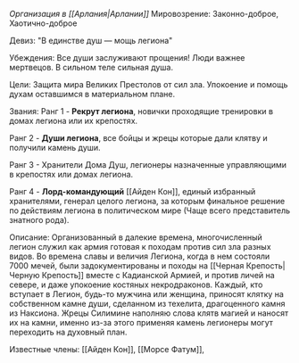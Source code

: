 *Организация в [[Арлания|Арлании]]*
Мировозрение: Законно-доброе, Хаотично-доброе

Девиз: "В единстве душ — мощь легиона"

Убеждения: 
	 Все души заслуживают прощения!
	 Люди важнее мертвецов.
	 В сильном теле сильная душа.
 
Цели: Защита мира Великих Престолов от сил зла. Упокоение и помощь духам оставшимся в материальном плане.

Звания: 
Ранг 1 - **Рекрут легиона**, новички проходящие тренировки в домах легиона или их крепостях.

Ранг 2 - **Души легиона**, все бойцы и жрецы которые дали клятву и получили камень души.

Ранг 3 - Хранители Дома Душ, легионеры назначенные управляющими в крепостях или домах легиона. 

Ранг 4 - **Лорд-командующий** [[Айден Кон]], единый избранный хранителями, генерал целого легиона, за которым финальное решение по действиям легиона в политическом мире (Чаще всего представитель знатного рода).

Описание: Организованный в далекие времена, многочисленный легион служил как армия готовая к походам против сил зла разных видов. Во времена славы и величия Легиона, когда в нем состояли 7000 мечей, были задокументированы и походы на [[Черная Крепость|Черную Крепость]] вместе с Кадианской Армией, и против личей на севере, и даже упокоение костяных некродраконов. Каждый, кто вступает в Легион, будь-то мужчина или женщина, приносят клятку на собственном камне души, сделанном из техелита, драгоценного камня из Наксиона. Жрецы Силимине наполняю слова клятв магией и наносят их на камни, именно из-за этого применяя камень легионеры могут переходить на духовный план. 

Известные члены: [[Айден Кон]], [[Морсе Фатум]], 